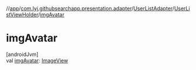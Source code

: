 //[app](../../../../index.md)/[com.lyj.githubsearchapp.presentation.adapter](../../index.md)/[UserListAdapter](../index.md)/[UserListViewHolder](index.md)/[imgAvatar](img-avatar.md)

# imgAvatar

[androidJvm]\
val [imgAvatar](img-avatar.md): [ImageView](https://developer.android.com/reference/kotlin/android/widget/ImageView.html)
